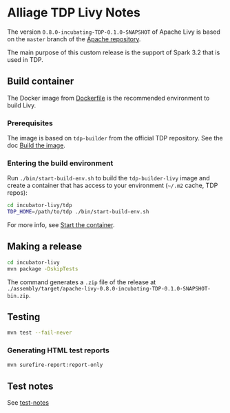 # Alliage TDP Livy Notes

The version `0.8.0-incubating-TDP-0.1.0-SNAPSHOT` of Apache Livy is based on the `master` branch of the [Apache repository](https://github.com/apache/incubator-livy/tree/master).

The main purpose of this custom release is the support of Spark 3.2 that is used in TDP.

## Build container

The Docker image from [Dockerfile](Dockerfile) is the recommended environment to build Livy.

### Prerequisites

The image is based on `tdp-builder` from the official TDP repository. See the doc [Build the image](https://github.com/TOSIT-IO/TDP/tree/main/build-env#build-the-image).

### Entering the build environment

Run `./bin/start-build-env.sh` to build the `tdp-builder-livy` image and create a container that has access to your environment (`~/.m2` cache, TDP repos):

```sh
cd incubator-livy/tdp
TDP_HOME=/path/to/tdp ./bin/start-build-env.sh
```

For more info, see [Start the container](https://github.com/TOSIT-IO/TDP/tree/main/build-env#start-the-container).

## Making a release

```bash
cd incubator-livy
mvn package -DskipTests
```

The command generates a `.zip` file of the release at `./assembly/target/apache-livy-0.8.0-incubating-TDP-0.1.0-SNAPSHOT-bin.zip`.

## Testing

```bash
mvn test --fail-never
```

### Generating HTML test reports

```bash
mvn surefire-report:report-only
```

## Test notes

See [test-notes](./test-notes.md)
